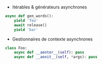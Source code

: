 * Itérables & générateurs asynchrones

```python
async def gen_words():
    yield 'foo'
    await release()
    yield 'bar'
```

* Gestionnaires de contexte asynchrones

```python
class Foo:
    async def __aenter__(self): pass
    async def __aexit__(self, *args): pass
```
